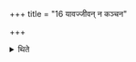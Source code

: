 +++
title = "16 यावज्जीवन् न कञ्चन"

+++

<details><summary>थिते</summary>

यावज्जीवं न कञ्चन प्रत्यवरोहेत् १६
</details>
